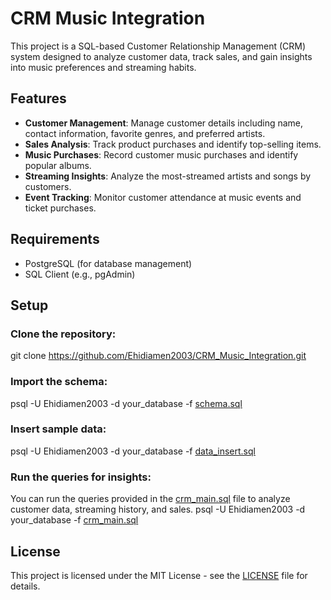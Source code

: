 # CRM Music Integration

This project is a SQL-based Customer Relationship Management (CRM) system designed to analyze customer data, track sales, and gain insights into music preferences and streaming habits.

## Features
- **Customer Management**: Manage customer details including name, contact information, favorite genres, and preferred artists.
- **Sales Analysis**: Track product purchases and identify top-selling items.
- **Music Purchases**: Record customer music purchases and identify popular albums.
- **Streaming Insights**: Analyze the most-streamed artists and songs by customers.
- **Event Tracking**: Monitor customer attendance at music events and ticket purchases.

## Requirements
- PostgreSQL (for database management)
- SQL Client (e.g., pgAdmin)

## Setup
### Clone the repository:
git clone https://github.com/Ehidiamen2003/CRM_Music_Integration.git

### Import the schema:
psql -U Ehidiamen2003 -d your_database -f [schema.sql](schema.sql)

### Insert sample data:
psql -U Ehidiamen2003 -d your_database -f [data_insert.sql](data_insert.sql)

### Run the queries for insights:
You can run the queries provided in the [crm_main.sql](crm_main.sql) file to analyze customer data, streaming history, and sales.
psql -U Ehidiamen2003 -d your_database -f [crm_main.sql](crm_main.sql)

## License
This project is licensed under the MIT License - see the [LICENSE](LICENSE) file for details.
